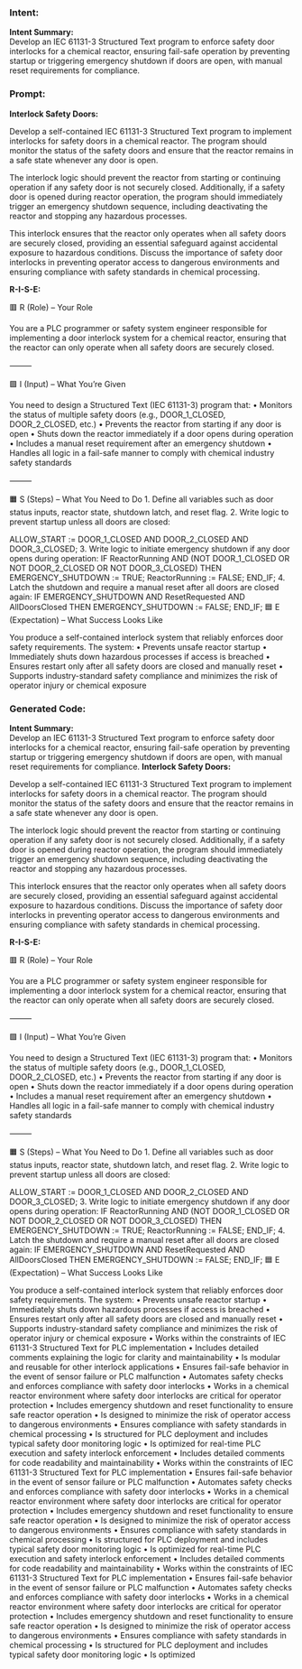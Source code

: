 ### Intent:
**Intent Summary:**  
Develop an IEC 61131-3 Structured Text program to enforce safety door interlocks for a chemical reactor, ensuring fail-safe operation by preventing startup or triggering emergency shutdown if doors are open, with manual reset requirements for compliance.

### Prompt:
**Interlock Safety Doors:**

Develop a self-contained IEC 61131-3 Structured Text program to implement interlocks for safety doors in a chemical reactor. The program should monitor the status of the safety doors and ensure that the reactor remains in a safe state whenever any door is open.

The interlock logic should prevent the reactor from starting or continuing operation if any safety door is not securely closed. Additionally, if a safety door is opened during reactor operation, the program should immediately trigger an emergency shutdown sequence, including deactivating the reactor and stopping any hazardous processes.

This interlock ensures that the reactor only operates when all safety doors are securely closed, providing an essential safeguard against accidental exposure to hazardous conditions. Discuss the importance of safety door interlocks in preventing operator access to dangerous environments and ensuring compliance with safety standards in chemical processing.

**R-I-S-E:**

🟥 R (Role) – Your Role

You are a PLC programmer or safety system engineer responsible for implementing a door interlock system for a chemical reactor, ensuring that the reactor can only operate when all safety doors are securely closed.

⸻

🟩 I (Input) – What You’re Given

You need to design a Structured Text (IEC 61131-3) program that:
	•	Monitors the status of multiple safety doors (e.g., DOOR_1_CLOSED, DOOR_2_CLOSED, etc.)
	•	Prevents the reactor from starting if any door is open
	•	Shuts down the reactor immediately if a door opens during operation
	•	Includes a manual reset requirement after an emergency shutdown
	•	Handles all logic in a fail-safe manner to comply with chemical industry safety standards

⸻

🟧 S (Steps) – What You Need to Do
	1.	Define all variables such as door status inputs, reactor state, shutdown latch, and reset flag.
	2.	Write logic to prevent startup unless all doors are closed:

ALLOW_START := DOOR_1_CLOSED AND DOOR_2_CLOSED AND DOOR_3_CLOSED;
  3.	Write logic to initiate emergency shutdown if any door opens during operation:
  IF ReactorRunning AND (NOT DOOR_1_CLOSED OR NOT DOOR_2_CLOSED OR NOT DOOR_3_CLOSED) THEN
    EMERGENCY_SHUTDOWN := TRUE;
    ReactorRunning := FALSE;
END_IF;
  4.	Latch the shutdown and require a manual reset after all doors are closed again:
  IF EMERGENCY_SHUTDOWN AND ResetRequested AND AllDoorsClosed THEN
    EMERGENCY_SHUTDOWN := FALSE;
END_IF;
🟦 E (Expectation) – What Success Looks Like

You produce a self-contained interlock system that reliably enforces door safety requirements. The system:
	•	Prevents unsafe reactor startup
	•	Immediately shuts down hazardous processes if access is breached
	•	Ensures restart only after all safety doors are closed and manually reset
	•	Supports industry-standard safety compliance and minimizes the risk of operator injury or chemical exposure

### Generated Code:
**Intent Summary:**  
Develop an IEC 61131-3 Structured Text program to enforce safety door interlocks for a chemical reactor, ensuring fail-safe operation by preventing startup or triggering emergency shutdown if doors are open, with manual reset requirements for compliance.
**Interlock Safety Doors:**

Develop a self-contained IEC 61131-3 Structured Text program to implement interlocks for safety doors in a chemical reactor. The program should monitor the status of the safety doors and ensure that the reactor remains in a safe state whenever any door is open.

The interlock logic should prevent the reactor from starting or continuing operation if any safety door is not securely closed. Additionally, if a safety door is opened during reactor operation, the program should immediately trigger an emergency shutdown sequence, including deactivating the reactor and stopping any hazardous processes.

This interlock ensures that the reactor only operates when all safety doors are securely closed, providing an essential safeguard against accidental exposure to hazardous conditions. Discuss the importance of safety door interlocks in preventing operator access to dangerous environments and ensuring compliance with safety standards in chemical processing.

**R-I-S-E:**

🟥 R (Role) – Your Role

You are a PLC programmer or safety system engineer responsible for implementing a door interlock system for a chemical reactor, ensuring that the reactor can only operate when all safety doors are securely closed.

⸻

🟩 I (Input) – What You’re Given

You need to design a Structured Text (IEC 61131-3) program that:
	•	Monitors the status of multiple safety doors (e.g., DOOR_1_CLOSED, DOOR_2_CLOSED, etc.)
	•	Prevents the reactor from starting if any door is open
	•	Shuts down the reactor immediately if a door opens during operation
	•	Includes a manual reset requirement after an emergency shutdown
	•	Handles all logic in a fail-safe manner to comply with chemical industry safety standards

⸻

🟧 S (Steps) – What You Need to Do
	1.	Define all variables such as door status inputs, reactor state, shutdown latch, and reset flag.
	2.	Write logic to prevent startup unless all doors are closed:

ALLOW_START := DOOR_1_CLOSED AND DOOR_2_CLOSED AND DOOR_3_CLOSED;
  3.	Write logic to initiate emergency shutdown if any door opens during operation:
  IF ReactorRunning AND (NOT DOOR_1_CLOSED OR NOT DOOR_2_CLOSED OR NOT DOOR_3_CLOSED) THEN
    EMERGENCY_SHUTDOWN := TRUE;
    ReactorRunning := FALSE;
END_IF;
  4.	Latch the shutdown and require a manual reset after all doors are closed again:
  IF EMERGENCY_SHUTDOWN AND ResetRequested AND AllDoorsClosed THEN
    EMERGENCY_SHUTDOWN := FALSE;
END_IF;
🟦 E (Expectation) – What Success Looks Like

You produce a self-contained interlock system that reliably enforces door safety requirements. The system:
	•	Prevents unsafe reactor startup
	•	Immediately shuts down hazardous processes if access is breached
	•	Ensures restart only after all safety doors are closed and manually reset
	•	Supports industry-standard safety compliance and minimizes the risk of operator injury or chemical exposure
	•	Works within the constraints of IEC 61131-3 Structured Text for PLC implementation
	•	Includes detailed comments explaining the logic for clarity and maintainability
	•	Is modular and reusable for other interlock applications
	•	Ensures fail-safe behavior in the event of sensor failure or PLC malfunction
	•	Automates safety checks and enforces compliance with safety door interlocks
	•	Works in a chemical reactor environment where safety door interlocks are critical for operator protection
	•	Includes emergency shutdown and reset functionality to ensure safe reactor operation
	•	Is designed to minimize the risk of operator access to dangerous environments
	•	Ensures compliance with safety standards in chemical processing
	•	Is structured for PLC deployment and includes typical safety door monitoring logic
	•	Is optimized for real-time PLC execution and safety interlock enforcement
	•	Includes detailed comments for code readability and maintainability
	•	Works within the constraints of IEC 61131-3 Structured Text for PLC implementation
	•	Ensures fail-safe behavior in the event of sensor failure or PLC malfunction
	•	Automates safety checks and enforces compliance with safety door interlocks
	•	Works in a chemical reactor environment where safety door interlocks are critical for operator protection
	•	Includes emergency shutdown and reset functionality to ensure safe reactor operation
	•	Is designed to minimize the risk of operator access to dangerous environments
	•	Ensures compliance with safety standards in chemical processing
	•	Is structured for PLC deployment and includes typical safety door monitoring logic
	•	Is optimized for real-time PLC execution and safety interlock enforcement
	•	Includes detailed comments for code readability and maintainability
	•	Works within the constraints of IEC 61131-3 Structured Text for PLC implementation
	•	Ensures fail-safe behavior in the event of sensor failure or PLC malfunction
	•	Automates safety checks and enforces compliance with safety door interlocks
	•	Works in a chemical reactor environment where safety door interlocks are critical for operator protection
	•	Includes emergency shutdown and reset functionality to ensure safe reactor operation
	•	Is designed to minimize the risk of operator access to dangerous environments
	•	Ensures compliance with safety standards in chemical processing
	•	Is structured for PLC deployment and includes typical safety door monitoring logic
	•	Is optimized
